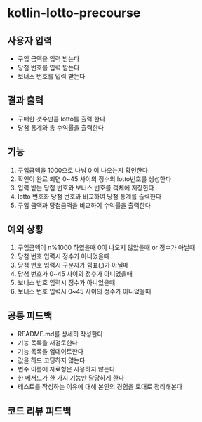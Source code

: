 # kotlin-lotto-precourse

## 사용자 입력

- 구입 금액을 입력 받는다
- 당첨 번호를 입력 받는다
- 보너스 번호를 입력 받는다

## 결과 출력

- 구매한 갯수만큼 lotto를 출력 한다
- 당첨 통계와 총 수익률을 출력한다

## 기능

1. 구입금액을 1000으로 나눠 0 이 나오는지 확인한다
2. 확인이 완료 되면 0~45 사이의 정수의 lotto번호를 생성한다
3. 입력 받는 당첨 번호와 보너스 번호를 객체에 저장한다
4. lotto 번호화 당첨 번호와 비교하여 당첨 통계를 출력한다
5. 구입 금액과 당첨금액을 비교하여 수익률을 출력한다

## 예외 상황

1. 구입금액이 n%1000 하였을때 0이 나오지 않았을때 or 정수가 아닐때
2. 당첨 번호 입력시 정수가 아니었을때
3. 당첨 번호 입력시 구분자가 쉼표(,)가 아닐때
4. 당첨 번호가 0~45 사이의 정수가 아니었을때
5. 보너스 번호 입력시 정수가 아니었을때
6. 보너스 번호 입력시 0~45 사이의 정수가 아니었을때

## 공통 피드백

- README.md를 상세히 작성한다
- 기능 목록을 재검토한다
- 기능 목록을 업데이트한다
- 값을 하드 코딩하지 않는다
- 변수 이름에 자료형은 사용하지 않는다
- 한 메서드가 한 가지 기능만 담당하게 한다
- 테스트를 작성하는 이유에 대해 본인의 경험을 토대로 정리해본다

## 코드 리뷰 피드백

